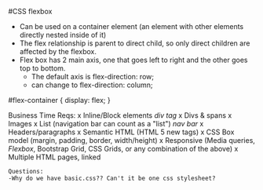 #CSS flexbox

- Can be used on a container element (an element with other elements directly nested inside of it)
- The flex relationship is parent to direct child, so only direct children are affected by the flexbox.
- Flex box has 2 main axis, one that goes left to right and the other goes top to bottom.
    - The default axis is flex-direction: row;
    - can change to flex-direction: column;
    


#flex-container {
    display: flex;
} 


Business Time Reqs:
    x Inline/Block elements *div tag*
    x Divs & spans 
    x Images
    x List (navigation bar can count as a "list") *nav bar*
    x Headers/paragraphs
    x Semantic HTML (HTML 5 new tags)
    x CSS Box model (margin, padding, border, width/height)
    x Responsive (Media queries, *Flexbox*, Bootstrap Grid, CSS Grids, or any combination of the above)
    x Multiple HTML pages, linked



    Questions:
    -Why do we have basic.css?? Can't it be one css stylesheet?
